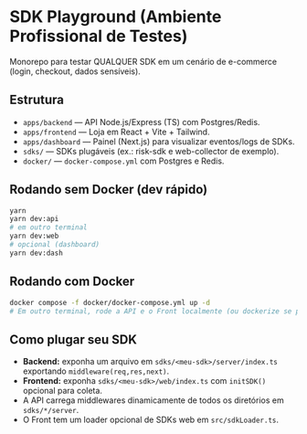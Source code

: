 # SDK Playground (Ambiente Profissional de Testes)

Monorepo para testar QUALQUER SDK em um cenário de e-commerce (login, checkout, dados sensíveis).

## Estrutura
- `apps/backend` — API Node.js/Express (TS) com Postgres/Redis.
- `apps/frontend` — Loja em React + Vite + Tailwind.
- `apps/dashboard` — Painel (Next.js) para visualizar eventos/logs de SDKs.
- `sdks/` — SDKs plugáveis (ex.: risk-sdk e web-collector de exemplo).
- `docker/` — `docker-compose.yml` com Postgres e Redis.

## Rodando sem Docker (dev rápido)
```bash
yarn
yarn dev:api
# em outro terminal
yarn dev:web
# opcional (dashboard)
yarn dev:dash
```

## Rodando com Docker
```bash
docker compose -f docker/docker-compose.yml up -d
# Em outro terminal, rode a API e o Front localmente (ou dockerize se preferir)
```

## Como plugar seu SDK
- **Backend:** exponha um arquivo em `sdks/<meu-sdk>/server/index.ts` exportando `middleware(req,res,next)`.
- **Frontend:** exponha `sdks/<meu-sdk>/web/index.ts` com `initSDK()` opcional para coleta.
- A API carrega middlewares dinamicamente de todos os diretórios em `sdks/*/server`.
- O Front tem um loader opcional de SDKs web em `src/sdkLoader.ts`.
